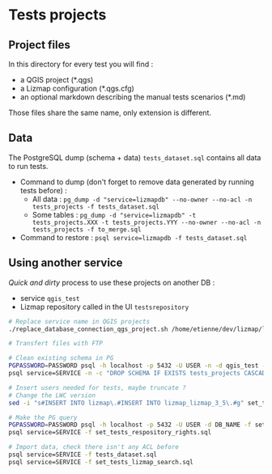 # Tests projects

## Project files

In this directory for every test you will find :

* a QGIS project (*.qgs)
* a Lizmap configuration (*.qgs.cfg)
* an optional markdown describing the manual tests scenarios (*.md)

Those files share the same name, only extension is different.

## Data

The PostgreSQL dump (schema + data) `tests_dataset.sql` contains all data to run tests.
* Command to dump (don't forget to remove data generated by running tests before) :
    * All data : `pg_dump -d "service=lizmapdb" --no-owner --no-acl -n tests_projects -f tests_dataset.sql`
    * Some tables : `pg_dump -d "service=lizmapdb" -t tests_projects.XXX -t tests_projects.YYY --no-owner --no-acl -n tests_projects -f to_merge.sql`
* Command to restore : `psql service=lizmapdb -f tests_dataset.sql`

## Using another service

*Quick and dirty* process to use these projects on another DB :

* service `qgis_test`
* Lizmap repository called in the UI `testsrepository`

```bash
# Replace service name in QGIS projects
./replace_database_connection_qgs_project.sh /home/etienne/dev/lizmap/lizmap-master/tests/qgis-projects/tests/ qgis_test

# Transfert files with FTP

# Clean existing schema in PG
PGPASSWORD=PASSWORD psql -h localhost -p 5432 -U USER -n -d qgis_test -c "DROP SCHEMA IF EXISTS tests_projects CASCADE"
psql service=SERVICE -n -c "DROP SCHEMA IF EXISTS tests_projects CASCADE"

# Insert users needed for tests, maybe truncate ?
# Change the LWC version
sed -i "s#INSERT INTO lizmap\.#INSERT INTO lizmap_lizmap_3_5\.#g" set_tests_respository_rights.sql 

# Make the PG query
PGPASSWORD=PASSWORD psql -h localhost -p 5432 -U USER -d DB_NAME -f set_tests_respository_rights.sql
psql service=SERVICE -f set_tests_respository_rights.sql

# Import data, check there isn't any ACL before
psql service=SERVICE -f tests_dataset.sql
psql service=SERVICE -f set_tests_lizmap_search.sql
```
